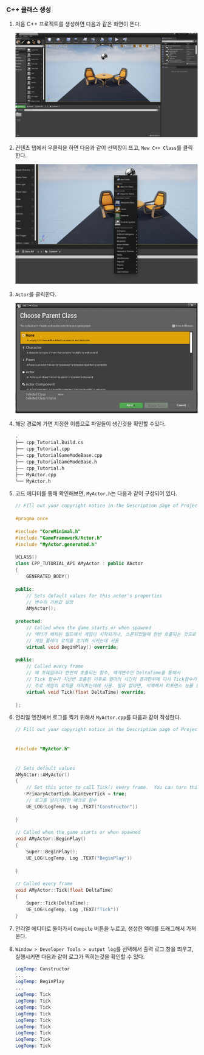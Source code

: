 ### C++ 클래스 생성


1. 처음 C++ 프로젝트를 생성하면 다음과 같은 화면이 뜬다.

    <img src="./assets/01/1.png" width="600">

2. 컨텐츠 탭에서 우클릭을 하면 다음과 같이 선택창이 뜨고, `New C++ Class`를 클릭한다.

    <img src="./assets/01/2.png" width="600">

3. ``Actor``를 클릭한다.

    <img src="./assets/01/3.png" width="600">

4. 해당 경로에 가면 지정한 이름으로 파일들이 생긴것을 확인할 수있다.

    ```s
    .
    ├── cpp_Tutorial.Build.cs
    ├── cpp_Tutorial.cpp
    ├── cpp_TutorialGameModeBase.cpp
    ├── cpp_TutorialGameModeBase.h
    ├── cpp_Tutorial.h
    ├── MyActor.cpp
    └── MyActor.h
    ```

5. 코드 에디터를 통해 확인해보면, ``MyActor.h``는 다음과 같이 구성되어 있다.

    ```cpp
    // Fill out your copyright notice in the Description page of Project Settings.

    #pragma once

    #include "CoreMinimal.h"
    #include "GameFramework/Actor.h"
    #include "MyActor.generated.h"

    UCLASS()
    class CPP_TUTORIAL_API AMyActor : public AActor
    {
        GENERATED_BODY()
        
    public:	
        // Sets default values for this actor's properties
        // 변수의 기본값 설정
        AMyActor();

    protected:
        // Called when the game starts or when spawned
        // 액터가 배치된 월드에서 게임이 시작되거나, 스폰되었을때 한번 호출되는 것으로
        // 게임 플레이 로직을 초기화 시키는데 사용
        virtual void BeginPlay() override;

    public:	
        // Called every frame
        // 매 프레임마다 한번씩 호출되는 함수, 매개변수인 DeltaTime을 통해서
        // Tick 함수가 지난번 호출된 이후로 얼마의 시간이 경과한뒤에 다시 Tick함수가 호출되었는지 시간 전달
        // 주로 게임의 로직을 처리하는데에 사용. 필요 없다면, 삭제해서 퍼포먼스 능률 향상시킬 수 있다.
        virtual void Tick(float DeltaTime) override;

    };

    ```

6. 언리얼 엔진에서 로그를 찍기 위해서 ``MyActor.cpp``를 다음과 같이 작성한다.

    ```cpp
    // Fill out your copyright notice in the Description page of Project Settings.


    #include "MyActor.h"


    // Sets default values
    AMyActor::AMyActor()
    {
        // Set this actor to call Tick() every frame.  You can turn this off to improve performance if you don't need it.
        PrimaryActorTick.bCanEverTick = true;
        // 로그를 남기기위한 매크로 함수 
        UE_LOG(LogTemp, Log ,TEXT("Constructor"))

    }

    // Called when the game starts or when spawned
    void AMyActor::BeginPlay()
    {
        Super::BeginPlay();
        UE_LOG(LogTemp, Log ,TEXT("BeginPlay"))
        
    }

    // Called every frame
    void AMyActor::Tick(float DeltaTime)
    {
        Super::Tick(DeltaTime);
        UE_LOG(LogTemp, Log ,TEXT("Tick"))
    }

    ```

7. 언리얼 에디터로 돌아가서 ``Compile`` 버튼을 누르고, 생성한 액터를 드래그해서 가져온다.

8. `Window > Developer Tools > output log`를 선택해서 출력 로그 창을 띄우고, 실행시키면 다음과 같이 로그가 찍히는것을 확인할 수 있다.

    ```s
    LogTemp: Constructor
    ...
    LogTemp: BeginPlay
    ...
    LogTemp: Tick
    LogTemp: Tick
    LogTemp: Tick
    LogTemp: Tick
    LogTemp: Tick
    LogTemp: Tick
    LogTemp: Tick
    LogTemp: Tick
    LogTemp: Tick
    ```